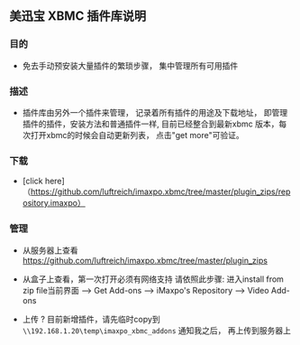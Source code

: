 ## 美迅宝 XBMC 插件库说明

### 目的
* 免去手动预安装大量插件的繁琐步骤， 集中管理所有可用插件

### 描述
* 插件库由另外一个插件来管理， 记录着所有插件的用途及下载地址， 即管理插件的插件，安装方法和普通插件一样, 目前已经整合到最新xbmc 版本，每次打开xbmc的时候会自动更新列表， 点击"get more"可验证。

### 下载
* [click here]（https://github.com/luftreich/imaxpo.xbmc/tree/master/plugin_zips/repository.imaxpo）

### 管理
* 从服务器上查看
https://github.com/luftreich/imaxpo.xbmc/tree/master/plugin_zips

* 从盒子上查看，第一次打开必须有网络支持
请依照此步骤: 进入install from zip file当前界面 --> Get Add-ons --> iMaxpo's Repository --> Video Add-ons

* 上传 ?
目前新增插件，请先临时copy到 `\\192.168.1.20\temp\imaxpo_xbmc_addons`
通知我之后， 再上传到服务器上